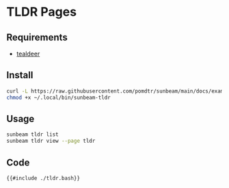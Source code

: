 # TLDR Pages

## Requirements

- [tealdeer](https://github.com/dbrgn/tealdeer)

## Install

```bash
curl -L https://raw.githubusercontent.com/pomdtr/sunbeam/main/docs/examples/tldr/tldr.bash > ~/.local/bin/sunbeam-tldr
chmod +x ~/.local/bin/sunbeam-tldr
```

## Usage

```bash
sunbeam tldr list
sunbeam tldr view --page tldr
```

## Code

```bash
{{#include ./tldr.bash}}
```
